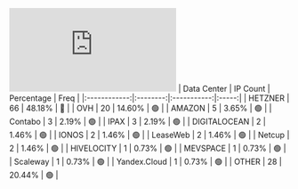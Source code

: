 ![Diagramm](https://github.com/obajay/StateSync-snapshots/blob/main/Projects/Juno/1/README.md)
| Data Center | IP Count | Percentage | Freq |
|:------------:|:--------:|:-----------:|:-----:|
| HETZNER | 66 | 48.18% | 🔴 |
| OVH | 20 | 14.60% | 🟢 |
| AMAZON | 5 | 3.65% | 🟢 |
| Contabo | 3 | 2.19% | 🟢 |
| IPAX | 3 | 2.19% | 🟢 |
| DIGITALOCEAN | 2 | 1.46% | 🟢 |
| IONOS | 2 | 1.46% | 🟢 |
| LeaseWeb | 2 | 1.46% | 🟢 |
| Netcup | 2 | 1.46% | 🟢 |
| HIVELOCITY | 1 | 0.73% | 🟢 |
| MEVSPACE | 1 | 0.73% | 🟢 |
| Scaleway | 1 | 0.73% | 🟢 |
| Yandex.Cloud | 1 | 0.73% | 🟢 |
| OTHER | 28 | 20.44% | 🟢 |